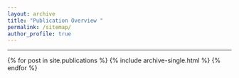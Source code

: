 ```yaml
---
layout: archive
title: "Publication Overview "
permalink: /sitemap/
author_profile: true
---
```


------
<div style="margin-top: 10px;">
  <script type="text/javascript" id="clustrmaps" src="https://clustrmaps.com/map_v2.js?d=sBXO5xvCxmJtaZs2obVmWao2pY2MGpJX3gC8oFRHfp8&cl=ffffff&w=600"></script>
</div>

{% for post in site.publications %}
  {% include archive-single.html %}
{% endfor %}

